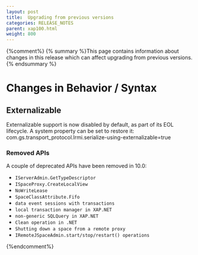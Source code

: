 ```yaml
---
layout: post
title:  Upgrading from previous versions
categories: RELEASE_NOTES
parent: xap100.html
weight: 800
---
```


{%comment%}
{% summary %}This page contains information about changes in this release which can affect upgrading from previous versions.{% endsummary %}

# Changes in Behavior / Syntax 

## Externalizable

Externalizable support is now disabled by default, as part of its EOL lifecycle. 
A system property can be set to restore it: com.gs.transport_protocol.lrmi.serialize-using-externalizable=true

### Removed APIs
A couple of deprecated APIs have been removed in 10.0: 

* `IServerAdmin.GetTypeDescriptor`
* `ISpaceProxy.CreateLocalView` 
* `NoWriteLease`
* `SpaceClassAttribute.Fifo`
* `data event sessions with transactions`
* `local transaction manager in XAP.NET`
* `non-generic SQLQuery in XAP.NET`
* `Clean operation in .NET`
* `Shutting down a space from a remote proxy`
* `IRemoteJSpaceAdmin.start/stop/restart() operations`

{%endcomment%}


